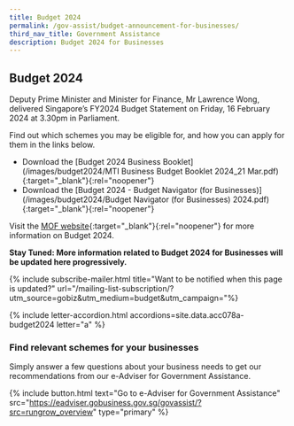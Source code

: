 ```yaml
---
title: Budget 2024
permalink: /gov-assist/budget-announcement-for-businesses/
third_nav_title: Government Assistance
description: Budget 2024 for Businesses
---
```


## Budget 2024

Deputy Prime Minister and Minister for Finance, Mr Lawrence Wong, delivered Singapore’s FY2024 Budget Statement on Friday, 16 February 2024 at 3.30pm in Parliament.

Find out which schemes you may be eligible for, and how you can apply for them in the links below.

- Download the [Budget 2024 Business Booklet](/images/budget2024/MTI Business Budget Booklet 2024_21 Mar.pdf){:target="_blank"}{:rel="noopener"} 
- Download the [Budget 2024 - Budget Navigator (for Businesses)](/images/budget2024/Budget Navigator (for Businesses) 2024.pdf){:target="_blank"}{:rel="noopener"} 

Visit the [MOF website](https://www.mof.gov.sg/){:target="_blank"}{:rel="noopener"} for more information on Budget 2024.

<b>Stay Tuned: More information related to Budget 2024 for Businesses will be updated here progressively.</b>

{% include subscribe-mailer.html title="Want to be notified when this page is updated?" url="/mailing-list-subscription/?utm_source=gobiz&utm_medium=budget&utm_campaign="%}

{% include letter-accordion.html accordions=site.data.acc078a-budget2024 letter="a" %}

### Find relevant schemes for your businesses

Simply answer a few questions about your business needs to get our recommendations from our e-Adviser for Government Assistance.

{% include button.html text="Go to e-Adviser for Government Assistance" src="https://eadviser.gobusiness.gov.sg/govassist/?src=rungrow_overview" type="primary" %}

<script src="/jquery/jquery.min.js"></script>
<script src="/jquery/bp-menu-new-tab.js"></script>

